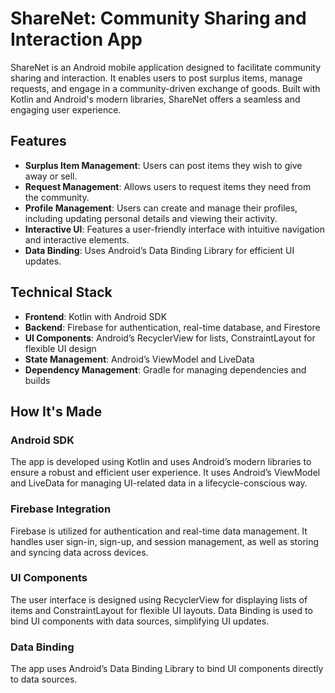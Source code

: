 # ShareNet: Community Sharing and Interaction App

ShareNet is an Android mobile application designed to facilitate community sharing and interaction. It enables users to post surplus items, manage requests, and engage in a community-driven exchange of goods. Built with Kotlin and Android's modern libraries, ShareNet offers a seamless and engaging user experience.

## Features

- **Surplus Item Management**: Users can post items they wish to give away or sell.
- **Request Management**: Allows users to request items they need from the community.
- **Profile Management**: Users can create and manage their profiles, including updating personal details and viewing their activity.
- **Interactive UI**: Features a user-friendly interface with intuitive navigation and interactive elements.
- **Data Binding**: Uses Android’s Data Binding Library for efficient UI updates.

## Technical Stack

- **Frontend**: Kotlin with Android SDK
- **Backend**: Firebase for authentication, real-time database, and Firestore
- **UI Components**: Android’s RecyclerView for lists, ConstraintLayout for flexible UI design
- **State Management**: Android’s ViewModel and LiveData
- **Dependency Management**: Gradle for managing dependencies and builds

## How It's Made

### Android SDK

The app is developed using Kotlin and uses Android’s modern libraries to ensure a robust and efficient user experience. It uses Android’s ViewModel and LiveData for managing UI-related data in a lifecycle-conscious way.

### Firebase Integration

Firebase is utilized for authentication and real-time data management. It handles user sign-in, sign-up, and session management, as well as storing and syncing data across devices.

### UI Components

The user interface is designed using RecyclerView for displaying lists of items and ConstraintLayout for flexible UI layouts. Data Binding is used to bind UI components with data sources, simplifying UI updates.

### Data Binding

The app uses Android’s Data Binding Library to bind UI components directly to data sources.
